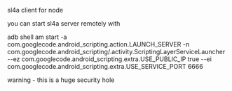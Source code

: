 sl4a client for node


you can start sl4a server remotely with

adb shell am start -a com.googlecode.android_scripting.action.LAUNCH_SERVER -n com.googlecode.android_scripting/.activity.ScriptingLayerServiceLauncher --ez com.googlecode.android_scripting.extra.USE_PUBLIC_IP true --ei com.googlecode.android_scripting.extra.USE_SERVICE_PORT 6666

warning - this is a huge security hole